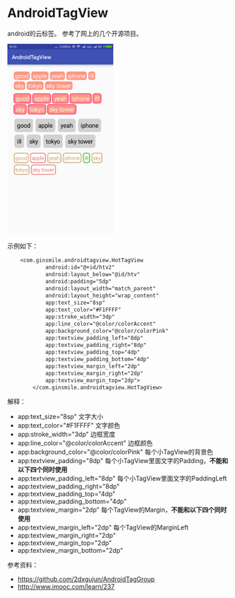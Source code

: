 AndroidTagView
=======


android的云标签。
参考了网上的几个开源项目。

            
<img src="./screenshot/4.png" width = "240" height = "430" alt="simple2" />



示例如下：



  		<com.ginsmile.androidtagview.HotTagView
                android:id="@+id/htv2"
                android:layout_below="@id/htv"
                android:padding="5dp"
                android:layout_width="match_parent"
                android:layout_height="wrap_content"
                app:text_size="8sp"
                app:text_color="#F1FFFF"
                app:stroke_width="3dp"
                app:line_color="@color/colorAccent"
                app:background_color="@color/colorPink"
                app:textview_padding_left="8dp"
                app:textview_padding_right="8dp"
                app:textview_padding_top="4dp"
                app:textview_padding_bottom="4dp"
                app:textview_margin_left="2dp"
                app:textview_margin_right="2dp"
                app:textview_margin_top="2dp">
            </com.ginsmile.androidtagview.HotTagView>
            
            
解释：


* app:text_size="8sp" 文字大小
* app:text_color="#F1FFFF" 文字颜色
* app:stroke_width="3dp" 边框宽度
* app:line_color="@color/colorAccent" 边框颜色
* app:background_color="@color/colorPink" 每个小TagView的背景色
* app:textview_padding="8dp" 每个小TagView里面文字的Padding，**不能和以下四个同时使用**
* app:textview_padding_left="8dp" 每个小TagView里面文字的PaddingLeft
* app:textview_padding_right="8dp"
* app:textview_padding_top="4dp"
* app:textview_padding_bottom="4dp"
* app:textview_margin="2dp" 每个TagView的Margin，**不能和以下四个同时使用**
* app:textview_margin_left="2dp" 每个TagView的MarginLeft
* app:textview_margin_right="2dp"
* app:textview_margin_top="2dp"
* app:textview_margin_bottom="2dp"


参考资料： 

* https://github.com/2dxgujun/AndroidTagGroup
* http://www.imooc.com/learn/237